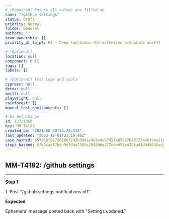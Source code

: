 ```yaml
---
# (Required) Ensure all values are filled up
name: "/github settings"
status: Draft
priority: Normal
folder: General
authors: ""
team_ownership: []
priority_p1_to_p4: P3 - Deep Functions (Do extensive scenarios work?)

# (Optional)
location: null
component: null
tags: []
labels: []

# (Optional) Test type and tools
cypress: null
detox: null
mmctl: null
playwright: null
rainforest: []
manual_test_environments: []

# Do not change
id: 13721368
key: MM-T4182
created_on: "2021-08-30T15:24:53Z"
last_updated: "2022-12-01T21:10:46Z"
case_hashed: 857258fb2736166f242b0ddac4e9e4e6745f4095e76a37234e6faee21e22bca25e67cd05878ba3c9b3240c463da3fa1c
steps_hashed: 6fb2cadf7bdc9cfdde7565c2940b6e372c6e455e4703a41d940016ad20e6bfcc78551b8eb8c85108bddd2b411799de85
---
```


<!-- (Auto-generated) Based on frontmatter's "key" and "name" -->

## MM-T4182: /github settings

---

**Step 1**

1\. Post "/github settings notifications off"

**Expected**

Ephemeral message posted back with "Settings updated."
